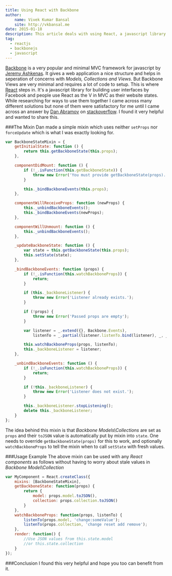 ```yaml
---
title: Using React with Backbone
author: 
    name: Vivek Kumar Bansal
    site: http://vkbansal.me
date: 2015-01-18
description: This article deals with using React, a javascript library for building user interfaces and Backbone, a minimal javascript MVC framework.
tag:
  - reactjs
  - backbonejs
  - javascript
---
```


[Backbone](http://backbonejs.org/) is a very popular and minimal MVC framework for javascript by [Jeremy Ashkenas](https://github.com/jashkenas). It gives a web application a nice structure and helps in seperation of concerns with *Models, Collections and Views*. But Backbone Views are very minimal and requires a lot of code to setup. This is where [React](http://facebook.github.io/react/) steps in. It's a javascript library for building user interfaces by Facebook and people use React as the V in MVC as their website states. While researching for ways to use them together I came across many different solutions but none of them were satisfactory for me until I came across an answer by [Dan Abramov](https://twitter.com/dan_abramov) on [stackoverflow](http://stackoverflow.com/questions/21709905/can-i-avoid-forceupdate-when-using-react-with-backbone/21709906#21709906). I found it very helpful and wanted to share this.

###The Mixin
Dan made a simple mixin which uses  neither `setProps` nor `forceUpdate` which is what I was exactly looking for.
```javascript
var BackboneStateMixin = {
    getInitialState: function () {
        return this.getBackboneState(this.props);
    },

    componentDidMount: function () {
        if (!_.isFunction(this.getBackboneState)) {
            throw new Error('You must provide getBackboneState(props).');
        }

        this._bindBackboneEvents(this.props);
    },

    componentWillReceiveProps: function (newProps) {
        this._unbindBackboneEvents();
        this._bindBackboneEvents(newProps);
    },

    componentWillUnmount: function () {
        this._unbindBackboneEvents();
    },

    _updateBackboneState: function () {
        var state = this.getBackboneState(this.props);
        this.setState(state);
    },

    _bindBackboneEvents: function (props) {
        if (!_.isFunction(this.watchBackboneProps)) {
            return;
        }

        if (this._backboneListener) {
            throw new Error('Listener already exists.');
        }

        if (!props) {
            throw new Error('Passed props are empty');
        }

        var listener = _.extend({}, Backbone.Events),
            listenTo = _.partial(listener.listenTo.bind(listener), _, _, this._updateBackboneState);

        this.watchBackboneProps(props, listenTo);
        this._backboneListener = listener;
    },

    _unbindBackboneEvents: function () {
        if (!_.isFunction(this.watchBackboneProps)) {
            return;
        }

        if (!this._backboneListener) {
            throw new Error('Listener does not exist.');
        }

        this._backboneListener.stopListening();
        delete this._backboneListener;
    }
};
```
The idea behind this mixin is that *Backbone Models\Collections* are set as `props` and their `toJSON`  value is automatically put by mixin into `state`. One needs to override `getBackboneState(props)` for this to work, and optionally `watchBackboneProps` to tell the mixin when to call `setState` with fresh values.

###Usage Example
The above mixin can be used with any *React components* as follows without having to worry about stale values in *Backbone Model\Collection*
```javascript
var MyComponent = React.createClass({
    mixins: [BackboneStateMixin],
    getBackboneState: function(props) {
        return {
            model: props.model.toJSON(),
            collection: props.collection.toJSON()
        }
    },
    watchBackboneProps: function(props, listenTo) {
        listenTo(props.model, 'change:someValue');
        listenTo(props.collection, 'change reset add remove');
    },
    render: function() {
        //Use JSON values from this.state.model 
        //or this.state.collection
    }
});
```

###Conclusion
I found this very helpful and hope you too can benefit from it.
